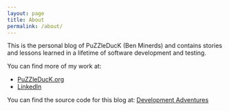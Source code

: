 ```yaml
---
layout: page
title: About
permalink: /about/
---
```


This is the personal blog of PuZZleDucK (Ben Minerds) and contains stories and lessons learned in a lifetime of software development and testing.

You can find more of my work at:
- [PuZZleDucK.org](https://PuZZleDucK.org/)
- [LinkedIn](https://au.linkedin.com/in/puzzleduck)

You can find the source code for this blog at:
[Development Adventures](https://github.com/PuZZleDucK/Development-Adventures)
